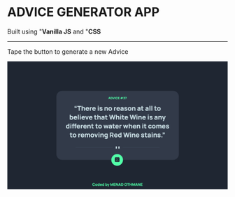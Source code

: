 # ADVICE GENERATOR APP

Built using "**Vanilla JS** and "**CSS** <br/>

---

Tape the button to generate a new Advice <br/>

![scrn](./images/scrn.png)

